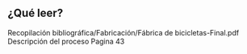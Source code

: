 ## ¿Qué leer? 
Recopilación bibliográfica/Fabricación/Fábrica de bicicletas-Final.pdf Descripción del proceso Pagina 43

